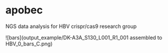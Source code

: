 # apobec
NGS data analysis for HBV crispr/cas9 research group


![bars](output_example/DK-A3A_S130_L001_R1_001 assembled to HBV_0_bars_C.png)
